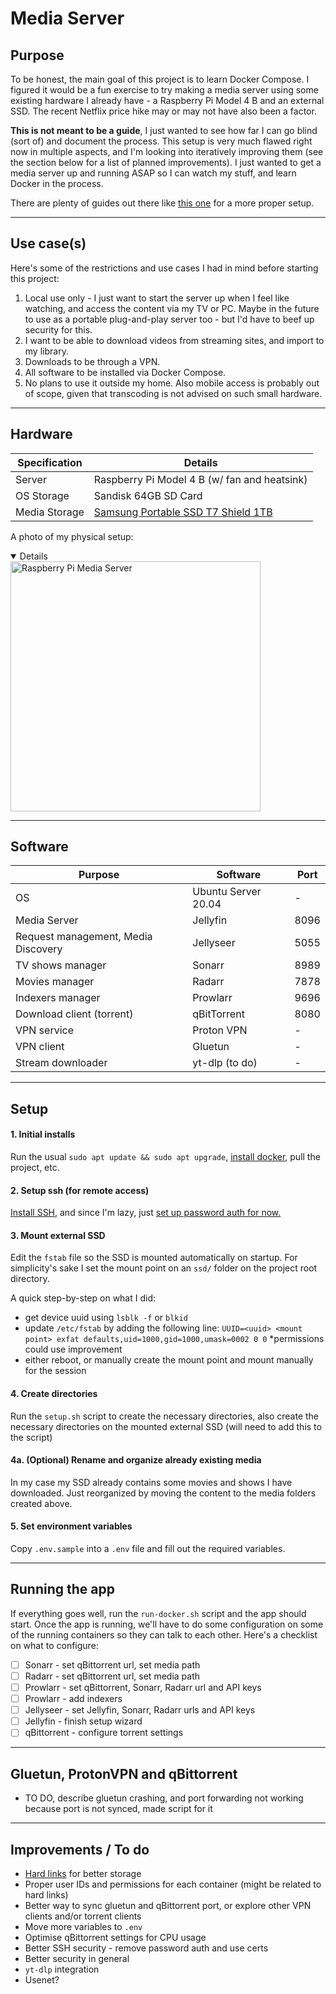 # Media Server

## Purpose
To be honest, the main goal of this project is to learn Docker Compose.  I figured it would be a fun exercise to try making a media server using some existing hardware I already have - a Raspberry Pi Model 4 B and an external SSD.  The recent Netflix price hike may or may not have also been a factor.

**This is not meant to be a guide**, I just wanted to see how far I can go blind (sort of) and document the process.  This setup is very much flawed right now in multiple aspects, and I'm looking into iteratively improving them (see the section below for a list of planned improvements).  I just wanted to get a media server up and running ASAP so I can watch my stuff, and learn Docker in the process.

There are plenty of guides out there like [this one](https://trash-guides.info/) for a more proper setup.

---

## Use case(s)
Here's some of the restrictions and use cases I had in mind before starting this project:
1. Local use only - I just want to start the server up when I feel like watching, and access the content via my TV or PC.  Maybe in the future to use as a portable plug-and-play server too - but I'd have to beef up security for this.
2. I want to be able to download videos from streaming sites, and import to my library.
3. Downloads to be through a VPN.
4. All software to be installed via Docker Compose.
5. No plans to use it outside my home.  Also mobile access is probably out of scope, given that transcoding is not advised on such small hardware.
---

## Hardware

| Specification       | Details              |
|---------------------|----------------------|
| Server | Raspberry Pi Model 4 B (w/ fan and heatsink)|
| OS Storage | Sandisk 64GB SD Card|
| Media Storage | [Samsung Portable SSD T7 Shield 1TB](https://www.jbhifi.com.au/products/samsung-portable-ssd-t7-shield-1tb-black) |

A photo of my physical setup:

<details open>
    <img src="https://github.com/user-attachments/assets/02b45a36-016f-42b8-b4df-325ad7760265" alt="Raspberry Pi Media Server" width="400px" />
</details>

---

## Software
| Purpose | Software | Port |
|---|---|---|
| OS | Ubuntu Server 20.04 | -
| Media Server | Jellyfin | 8096 |
| Request management, Media Discovery | Jellyseer | 5055 |
| TV shows manager | Sonarr | 8989 |
| Movies manager | Radarr | 7878 |
| Indexers manager | Prowlarr | 9696 |
| Download client (torrent) | qBitTorrent | 8080 |
| VPN service | Proton VPN | - |
| VPN client | Gluetun | - |
| Stream downloader | yt-dlp (to do) | - |

---

## Setup

#### 1. Initial installs
Run the usual `sudo apt update && sudo apt upgrade`, [install docker](https://docs.docker.com/engine/install/ubuntu/), pull the project, etc.
#### 2. Setup ssh (for remote access)
[Install SSH](https://documentation.ubuntu.com/server/how-to/security/openssh-server/index.html), and  since I'm lazy, just [set up password auth for now.](https://askubuntu.com/a/1521410)
#### 3. Mount external SSD
Edit the `fstab` file so the SSD is mounted automatically on startup.  For simplicity's sake I set the mount point on an `ssd/` folder on the project root directory.

A quick step-by-step on what I did:
- get device uuid using `lsblk -f` or `blkid`
- update `/etc/fstab` by adding the following line: `UUID=<uuid> <mount point> exfat defaults,uid=1000,gid=1000,umask=0002 0 0` *permissions could use improvement
- either reboot, or manually create the mount point and mount manually for the session

#### 4. Create directories
Run the `setup.sh` script to create the necessary directories, also create the necessary directories on the mounted external SSD (will need to add this to the script)

#### 4a. (Optional) Rename and organize already existing media
In my case my SSD already contains some movies and shows I have downloaded.  Just reorganized by moving the content to the media folders created above.

#### 5. Set environment variables

Copy `.env.sample` into a `.env` file and fill out the required variables.

---

## Running the app

If everything goes well, run the `run-docker.sh` script and the app should start.  Once the app is running, we'll have to do some configuration on some of the running containers so they can talk to each other.  Here's a checklist on what to configure:
- [ ] Sonarr - set qBittorrent url, set media path
- [ ] Radarr - set qBittorrent url, set media path
- [ ] Prowlarr - set qBittorrent, Sonarr, Radarr url and API keys
- [ ] Prowlarr - add indexers
- [ ] Jellyseer - set Jellyfin, Sonarr, Radarr urls and API keys
- [ ] Jellyfin - finish setup wizard
- [ ] qBittorrent - configure torrent settings

---

## Gluetun, ProtonVPN and qBittorrent

- TO DO, describe gluetun crashing, and port forwarding not working because port is not synced, made script for it

---
## Improvements / To do
- [Hard links](https://trash-guides.info/File-and-Folder-Structure/Hardlinks-and-Instant-Moves/) for better storage
- Proper user IDs and permissions for each container (might be related to hard links)
- Better way to sync gluetun and qBittorrent port, or explore other VPN clients and/or torrent clients
- Move more variables to `.env`
- Optimise qBittorrent settings for CPU usage
- Better SSH security - remove password auth and use certs
- Better security in general
- `yt-dlp` integration
- Usenet?
